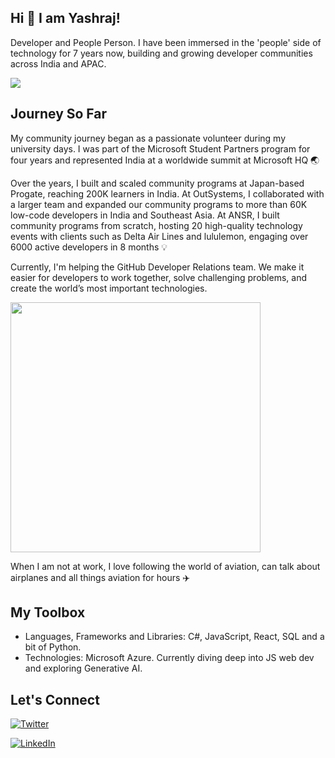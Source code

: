 ## Hi 👋 I am Yashraj!

Developer and People Person. I have been immersed in the 'people' side of technology for 7 years now, building and growing developer communities across India and APAC.

![](https://media.licdn.com/dms/image/D5616AQFNaXtfig2YtA/profile-displaybackgroundimage-shrink_350_1400/0/1700306832623?e=1721865600&v=beta&t=EvEyOIO5zNOi_7n99zz_qzBPowvQ1X4gv0LlRrM2Fno)

## Journey So Far

My community journey began as a passionate volunteer during my university days. I was part of the Microsoft Student Partners program for four years and represented India at a worldwide summit at Microsoft HQ  🌏

Over the years, I built and scaled community programs at Japan-based Progate, reaching 200K learners in India. At OutSystems, I collaborated with a larger team and expanded our community programs to more than 60K low-code developers in India and Southeast Asia. At ANSR, I built community programs from scratch, hosting 20 high-quality technology events with clients such as Delta Air Lines and lululemon, engaging over 6000 active developers in 8 months 💡

Currently, I'm helping the GitHub Developer Relations team. We make it easier for developers to work together, solve challenging problems, and create the world’s most important technologies.

<img src="https://octodex.github.com/images/Fintechtoca.png" width=400>

When I am not at work, I love following the world of aviation, can talk about airplanes and all things aviation for hours ✈️

## My Toolbox

- Languages, Frameworks and Libraries: C#, JavaScript, React, SQL and a bit of Python.
- Technologies: Microsoft Azure. Currently diving deep into JS web dev and exploring Generative AI.

## Let's Connect

[![Twitter][1.1]][1.2]

[1.1]: https://img.shields.io/badge/Twitter-1DA1F2?style=for-the-badge&logo=twitter&logoColor=white
[1.2]: https://twitter.com/yashrajnayak

[![LinkedIn][2.1]][2.2]

[2.1]: https://img.shields.io/badge/LinkedIn-0077B5?style=for-the-badge&logo=linkedin&logoColor=white
[2.2]: https://www.linkedin.com/in/yashrajnayak
